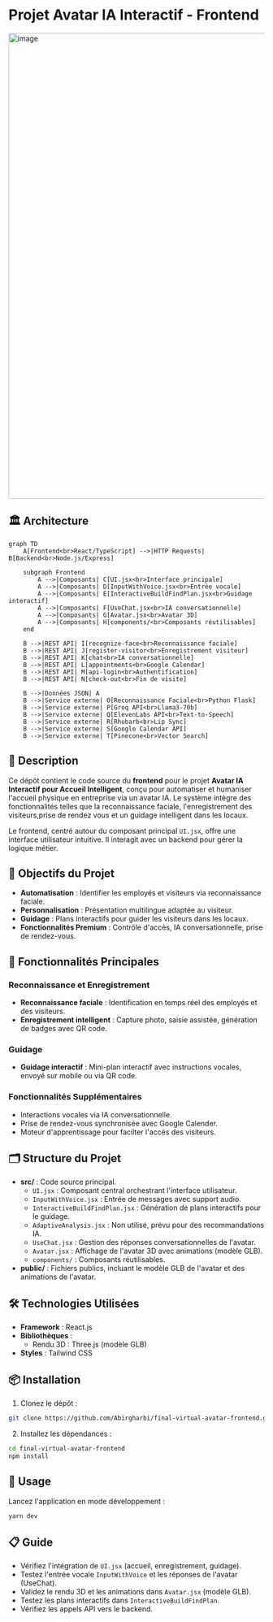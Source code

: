 # Projet Avatar IA Interactif - Frontend

<img width="1902" height="917" alt="image" src="https://github.com/user-attachments/assets/b4092b7f-12e6-4d17-9fb0-1d2103890eb2" />

## 🏛️ Architecture

```mermaid
graph TD
    A[Frontend<br>React/TypeScript] -->|HTTP Requests| B[Backend<br>Node.js/Express]
    
    subgraph Frontend
        A -->|Composants| C[UI.jsx<br>Interface principale]
        A -->|Composants| D[InputWithVoice.jsx<br>Entrée vocale]
        A -->|Composants| E[InteractiveBuildFindPlan.jsx<br>Guidage interactif]
        A -->|Composants| F[UseChat.jsx<br>IA conversationnelle]
        A -->|Composants| G[Avatar.jsx<br>Avatar 3D]
        A -->|Composants| H[components/<br>Composants réutilisables]
    end
    
    B -->|REST API| I[recognize-face<br>Reconnaissance faciale]
    B -->|REST API| J[register-visitor<br>Enregistrement visiteur]
    B -->|REST API| K[chat<br>IA conversationnelle]
    B -->|REST API| L[appointments<br>Google Calendar]
    B -->|REST API| M[api-login<br>Authentification]
    B -->|REST API| N[check-out<br>Fin de visite]
    
    B -->|Données JSON| A
    B -->|Service externe| O[Reconnaissance Faciale<br>Python Flask]
    B -->|Service externe| P[Groq API<br>Llama3-70b]
    B -->|Service externe| Q[ElevenLabs API<br>Text-to-Speech]
    B -->|Service externe| R[Rhubarb<br>Lip Sync]
    B -->|Service externe| S[Google Calendar API]
    B -->|Service externe| T[Pinecone<br>Vector Search]
```
 
## 📖 Description

Ce dépôt contient le code source du **frontend** pour le projet **Avatar IA Interactif pour Accueil Intelligent**, conçu pour automatiser et humaniser l'accueil physique en entreprise via un avatar IA. Le système intègre des fonctionnalités telles que la reconnaissance faciale, l'enregistrement des visiteurs,prise de rendez vous et un guidage intelligent dans les locaux.

Le frontend, centré autour du composant principal `UI.jsx`, offre une interface utilisateur intuitive. Il interagit avec un backend pour gérer la logique métier.

## 🎯 Objectifs du Projet

- **Automatisation** : Identifier les employés et visiteurs via reconnaissance faciale.
- **Personnalisation** : Présentation multilingue adaptée au visiteur.
- **Guidage** : Plans interactifs pour guider les visiteurs dans les locaux.
- **Fonctionnalités Premium** : Contrôle d'accès, IA conversationnelle, prise de rendez-vous.

## 🚀 Fonctionnalités Principales

### Reconnaissance et Enregistrement
- **Reconnaissance faciale** : Identification en temps réel des employés et des visiteurs.
- **Enregistrement intelligent** : Capture photo, saisie assistée, génération de badges avec QR code.

### Guidage
- **Guidage interactif** : Mini-plan interactif avec instructions vocales, envoyé sur mobile ou via QR code.

### Fonctionnalités Supplémentaires
- Interactions vocales via IA conversationnelle.
- Prise de rendez-vous synchronisée avec Google Calender.
- Moteur d'apprentissage pour facilter l'accès des visiteurs.

## 🗂️ Structure du Projet

- **src/** : Code source principal.
  - `UI.jsx` : Composant central orchestrant l'interface utilisateur.
  - `InputWithVoice.jsx` : Entrée de messages avec support audio.
  - `InteractiveBuildFindPlan.jsx` : Génération de plans interactifs pour le guidage.
  - `AdaptiveAnalysis.jsx` : Non utilisé, prévu pour des recommandations IA.
  - `UseChat.jsx` : Gestion des réponses conversationnelles de l'avatar.
  - `Avatar.jsx` : Affichage de l'avatar 3D avec animations (modèle GLB).
  - `components/` : Composants réutilisables.
- **public/** : Fichiers publics, incluant le modèle GLB de l'avatar et des animations de l'avatar.

## 🛠️ Technologies Utilisées

- **Framework** : React.js
- **Bibliothèques** :
  - Rendu 3D : Three.js (modèle GLB)
- **Styles** : Tailwind CSS

## 📦 Installation

1. Clonez le dépôt :
```bash
git clone https://github.com/Abirgharbi/final-virtual-avatar-frontend.git
```
2. Installez les dépendances :
```bash
cd final-virtual-avatar-frontend
npm install
```
## 🚀 Usage 
Lancez l'application en mode développement :
```bash
yarn dev 
```
## 📋 Guide 
- Vérifiez l'intégration de `UI.jsx` (accueil, enregistrement, guidage).
- Testez l'entrée vocale `InputWithVoice` et les réponses de l'avatar (UseChat).
- Validez le rendu 3D et les animations dans `Avatar.jsx` (modèle GLB).
- Testez les plans interactifs dans `InteractiveBuildFindPlan`.
- Vérifiez les appels API vers le backend.

